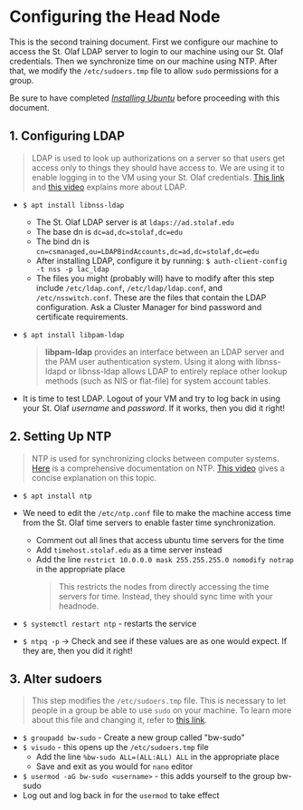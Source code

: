 # Configuring the Head Node

This is the second training document. 
First we configure our machine to access the St. Olaf LDAP server to login to our machine using our St. Olaf credentials. 
Then we synchronize time on our machine using NTP.
After that, we modify the `/etc/sudoers.tmp` file to allow `sudo` permissions for a group.

Be sure to have completed [*Installing Ubuntu*](01_installing-ubuntu.md) before proceeding with this document.

## 1. Configuring LDAP

> LDAP is used to look up authorizations on a server so that users get access only to things they should have access to. 
> We are using it to enable logging in to the VM using your St. Olaf credentials.
> [This link](http://www.gracion.com/server/whatldap.html) and [this video](https://www.youtube.com/watch?v=F2nFtlS8uEo) explains more about LDAP.

* `$ apt install libnss-ldap`
  * The St. Olaf LDAP server is at `ldaps://ad.stolaf.edu` 
  * The base dn is `dc=ad,dc=stolaf,dc=edu`
  * The bind dn is `cn=csmanaged,ou=LDAPBindAccounts,dc=ad,dc=stolaf,dc=edu`
  * After installing LDAP, configure it by running: `$ auth-client-config -t nss -p lac_ldap`
  * The files you might (probably will) have to modify after this step include `/etc/ldap.conf`, `/etc/ldap/ldap.conf`, and `/etc/nsswitch.conf`. 
These are the files that contain the LDAP configuration. 
Ask a Cluster Manager for bind password and certificate requirements.

* `$ apt install libpam-ldap`
  > **libpam-ldap** provides an interface between an LDAP server and the PAM user authentication system. 
  > Using it along with libnss-ldapd or libnss-ldap allows LDAP to entirely replace other lookup methods (such as NIS or flat-file) for system account tables.

* It is time to test LDAP. Logout of your VM and try to log back in using your St. Olaf *username* and *password*. If it works, then you did it right!

## 2. Setting Up NTP

> NTP is used for synchronizing clocks between computer systems. 
> [Here](http://www.ntp.org/ntpfaq/NTP-s-def.htm) is a comprehensive documentation on NTP. 
> [This video](https://www.youtube.com/watch?v=EkQPkQb2D3g) gives a concise explanation on this topic.

* `$ apt install ntp`
* We need to edit the `/etc/ntp.conf` file to make the machine access time from the St. Olaf time servers to enable faster time synchronization.
  * Comment out all lines that access ubuntu time servers for the time
  * Add `timehost.stolaf.edu` as a time server instead
  * Add the line `restrict 10.0.0.0 mask 255.255.255.0 nomodify notrap` in the appropriate place
	  > This restricts the nodes from directly accessing the time servers for time.
	  > Instead, they should sync time with your headnode.

* `$ systemctl restart ntp` - restarts the service
* `$ ntpq -p` &#8594; Check and see if these values are as one would expect.
If they are, then you did it right!

## 3. Alter sudoers

> This step modifies the `/etc/sudoers.tmp` file.
> This is necessary to let people in a group be able to use `sudo` on your machine.
> To learn more about this file and changing it, refer to [this link](https://www.garron.me/en/linux/visudo-command-sudoers-file-sudo-default-editor.html).

* `$ groupadd bw-sudo` - Create a new group called "bw-sudo"
* `$ visudo` - this opens up the `/etc/sudoers.tmp` file
  * Add the line `%bw-sudo ALL=(ALL:ALL) ALL` in the appropriate place
  * Save and exit as you would for `nano` editor
* `$ usermod -aG bw-sudo <username>` - this adds yourself to the group bw-sudo
* Log out and log back in for the `usermod` to take effect
